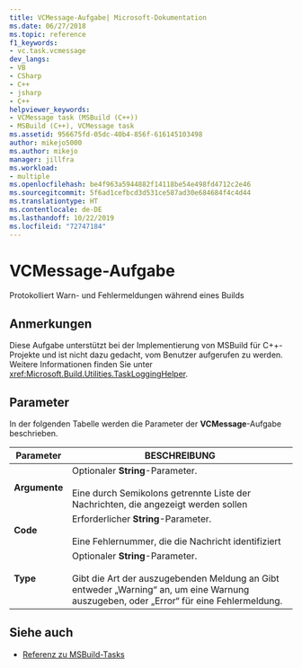 ```yaml
---
title: VCMessage-Aufgabe| Microsoft-Dokumentation
ms.date: 06/27/2018
ms.topic: reference
f1_keywords:
- vc.task.vcmessage
dev_langs:
- VB
- CSharp
- C++
- jsharp
- C++
helpviewer_keywords:
- VCMessage task (MSBuild (C++))
- MSBuild (C++), VCMessage task
ms.assetid: 956675fd-05dc-40b4-856f-616145103498
author: mikejo5000
ms.author: mikejo
manager: jillfra
ms.workload:
- multiple
ms.openlocfilehash: be4f963a5944882f14118be54e498fd4712c2e46
ms.sourcegitcommit: 5f6ad1cefbcd3d531ce587ad30e684684f4c4d44
ms.translationtype: HT
ms.contentlocale: de-DE
ms.lasthandoff: 10/22/2019
ms.locfileid: "72747184"
---
```

# <a name="vcmessage-task"></a>VCMessage-Aufgabe
Protokolliert Warn- und Fehlermeldungen während eines Builds

## <a name="remarks"></a>Anmerkungen
 Diese Aufgabe unterstützt bei der Implementierung von MSBuild für C++-Projekte und ist nicht dazu gedacht, vom Benutzer aufgerufen zu werden. Weitere Informationen finden Sie unter <xref:Microsoft.Build.Utilities.TaskLoggingHelper>.

## <a name="parameters"></a>Parameter
 In der folgenden Tabelle werden die Parameter der **VCMessage**-Aufgabe beschrieben.

|Parameter|BESCHREIBUNG|
|---------------|-----------------|
|**Argumente**|Optionaler **String**-Parameter.<br /><br /> Eine durch Semikolons getrennte Liste der Nachrichten, die angezeigt werden sollen|
|**Code**|Erforderlicher **String**-Parameter.<br /><br /> Eine Fehlernummer, die die Nachricht identifiziert|
|**Type**|Optionaler **String**-Parameter.<br /><br /> Gibt die Art der auszugebenden Meldung an Gibt entweder „Warning“ an, um eine Warnung auszugeben, oder „Error“ für eine Fehlermeldung.|

## <a name="see-also"></a>Siehe auch
- [Referenz zu MSBuild-Tasks](../msbuild/msbuild-task-reference.md)